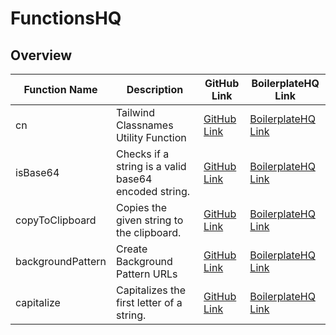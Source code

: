 # FunctionsHQ

## Overview

| Function Name  | Description | GitHub Link  | BoilerplateHQ Link  |
| ------------- | ------------- | ------------- | ------------- |
| cn  | Tailwind Classnames Utility Function  | [GitHub Link](https://github.com/BoilerplateHQ/FunctionsHQ/tree/main/cn)  | [BoilerplateHQ Link](https://boilerplatehq.com/functions/cn) |
| isBase64  | Checks if a string is a valid base64 encoded string.  | [GitHub Link](https://github.com/BoilerplateHQ/FunctionsHQ/tree/main/isBase64)  | [BoilerplateHQ Link](https://boilerplatehq.com/functions/is-base-64) |
| copyToClipboard  | Copies the given string to the clipboard.  | [GitHub Link](https://github.com/BoilerplateHQ/FunctionsHQ/tree/main/copyToClipboard)  | [BoilerplateHQ Link](https://boilerplatehq.com/functions/copy-to-clipboard) |
| backgroundPattern  | Create Background Pattern URLs  | [GitHub Link](https://github.com/BoilerplateHQ/FunctionsHQ/tree/main/backgroundPattern)  | [BoilerplateHQ Link](https://boilerplatehq.com/functions/background-pattern) |
| capitalize  | Capitalizes the first letter of a string.  | [GitHub Link](https://github.com/BoilerplateHQ/FunctionsHQ/tree/main/capitalize)  | [BoilerplateHQ Link](https://boilerplatehq.com/functions/capitalize) |
